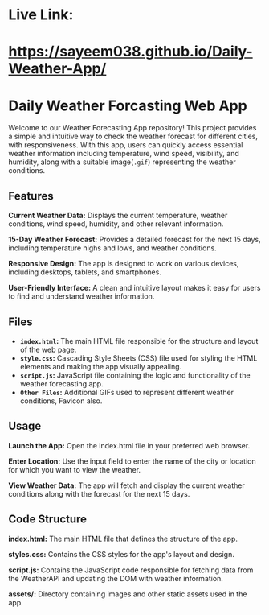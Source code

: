 # Live Link:
# **https://sayeem038.github.io/Daily-Weather-App/**


# Daily Weather Forcasting Web App

Welcome to our Weather Forecasting App repository! This project provides a simple and intuitive way to check the weather forecast for different cities, with responsiveness. With this app, users can quickly access essential weather information including temperature, wind speed, visibility, and humidity, along with a suitable image(`.gif`) representing the weather conditions.


## Features
**Current Weather Data:** Displays the current temperature, weather conditions, wind speed, humidity, and other relevant information.

**15-Day Weather Forecast:** Provides a detailed forecast for the next 15 days, including temperature highs and lows, and weather conditions.

**Responsive Design:** The app is designed to work on various devices, including desktops, tablets, and smartphones.

**User-Friendly Interface:** A clean and intuitive layout makes it easy for users to find and understand weather information.


## Files

- **`index.html`:** The main HTML file responsible for the structure and layout of the web page.
- **`style.css`:** Cascading Style Sheets (CSS) file used for styling the HTML elements and making the app visually appealing.
- **`script.js`:** JavaScript file containing the logic and functionality of the weather forecasting app.
- **`Other Files`:** Additional GIFs used to represent different weather conditions, Favicon also.


## Usage

**Launch the App:** Open the index.html file in your preferred web browser.

**Enter Location:** Use the input field to enter the name of the city or location for which you want to view the weather.

**View Weather Data:** The app will fetch and display the current weather conditions along with the forecast for the next 15 days.


## Code Structure

**index.html:** The main HTML file that defines the structure of the app.

**styles.css:** Contains the CSS styles for the app's layout and design.

**script.js:** Contains the JavaScript code responsible for fetching data from the WeatherAPI and updating the DOM with weather information.

**assets/:** Directory containing images and other static assets used in the app.


